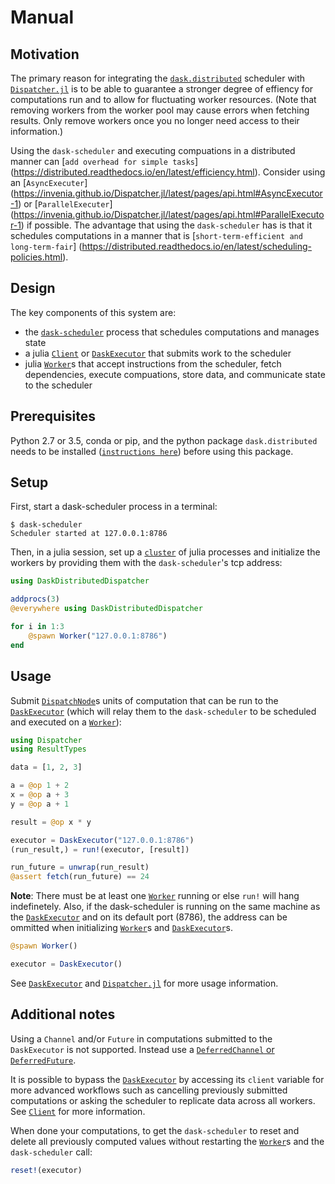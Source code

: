 # Manual

## Motivation

The primary reason for integrating the [`dask.distributed`](https://distributed.readthedocs.io/en/latest/index.html) scheduler with [`Dispatcher.jl`](https://invenia.github.io/Dispatcher.jl/stable/) is to be able to guarantee a stronger degree of effiency for computations run and to allow for fluctuating worker resources. (Note that removing workers from the worker pool may cause errors when fetching results. Only remove workers once you no longer need access to their information.)

Using the `dask-scheduler` and executing compuations in a distributed manner can
[`add overhead for simple tasks`]
(https://distributed.readthedocs.io/en/latest/efficiency.html). Consider using an
[`AsyncExecuter`]
(https://invenia.github.io/Dispatcher.jl/latest/pages/api.html#AsyncExecutor-1) or
[`ParallelExecuter`]
(https://invenia.github.io/Dispatcher.jl/latest/pages/api.html#ParallelExecutor-1) if
possible. The advantage that using the `dask-scheduler` has is that it schedules
computations in a manner that is [`short-term-efficient and long-term-fair`]
(https://distributed.readthedocs.io/en/latest/scheduling-policies.html).

## Design 

The key components of this system are:

* the [`dask-scheduler`](https://distributed.readthedocs.io/en/latest/scheduling-policies.html) process that schedules computations and manages state
* a julia [`Client`](@ref) or [`DaskExecutor`](@ref) that submits work to the scheduler
* julia [`Worker`](@ref)s that accept instructions from the scheduler, fetch dependencies, execute compuations, store data, and communicate state to the scheduler

## Prerequisites

Python 2.7 or 3.5, conda or pip, and the python package `dask.distributed` needs to be installed ([`instructions here`](http://distributed.readthedocs.io/en/latest/install.html)) before using this package.

## Setup

First, start a dask-scheduler process in a terminal:

```
$ dask-scheduler
Scheduler started at 127.0.0.1:8786
```

Then, in a julia session, set up a [`cluster`](https://docs.julialang.org/en/stable/manual/parallel-computing/#clustermanagers) of julia processes and initialize the workers by providing them with the `dask-scheduler`'s tcp address:

```julia
using DaskDistributedDispatcher

addprocs(3)
@everywhere using DaskDistributedDispatcher

for i in 1:3
    @spawn Worker("127.0.0.1:8786")
end
```

## Usage

Submit [`DispatchNode`](https://invenia.github.io/Dispatcher.jl/latest/pages/api.html#DispatchNode-1)s units of computation that can be run to the [`DaskExecutor`](@ref) (which will relay them to the `dask-scheduler` to be scheduled and executed on a [`Worker`](@ref)):

```julia
using Dispatcher
using ResultTypes

data = [1, 2, 3]

a = @op 1 + 2
x = @op a + 3
y = @op a + 1

result = @op x * y

executor = DaskExecutor("127.0.0.1:8786")
(run_result,) = run!(executor, [result])

run_future = unwrap(run_result)
@assert fetch(run_future) == 24
```

**Note**: There must be at least one [`Worker`](@ref) running or else `run!` will hang indefinetely. Also, if the dask-scheduler is running on the same machine as the [`DaskExecutor`](@ref) and on its default port (8786), the address can be ommitted when initializing [`Worker`](@ref)s and [`DaskExecutor`](@ref)s.

```julia
@spawn Worker()

executor = DaskExecutor()
```

See [`DaskExecutor`](@ref) and [`Dispatcher.jl`](https://invenia.github.io/Dispatcher.jl/latest/pages/manual.html) for more usage information.

## Additional notes

Using a `Channel` and/or `Future` in computations submitted to the `DaskExecutor` is not supported. Instead use a [`DeferredChannel` or `DeferredFuture`](https://github.com/invenia/DeferredFutures.jl). 

It is possible to bypass the [`DaskExecutor`](@ref) by accessing its `client` variable for more advanced workflows such as cancelling previously submitted computations or asking the scheduler to replicate data across all workers. See [`Client`](@ref) for more information.

When done your computations, to get the `dask-scheduler` to reset and delete all previously computed values without restarting the [`Worker`](@ref)s and the `dask-scheduler` call:

```julia
reset!(executor)
```





